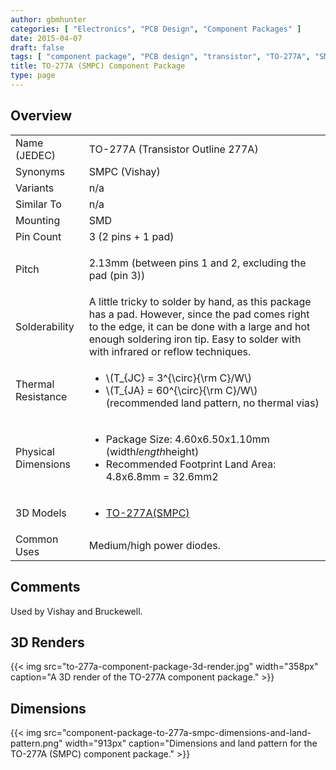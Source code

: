 ```yaml
---
author: gbmhunter
categories: [ "Electronics", "PCB Design", "Component Packages" ]
date: 2015-04-07
draft: false
tags: [ "component package", "PCB design", "transistor", "TO-277A", "SMPC" ]
title: TO-277A (SMPC) Component Package
type: page
---
```


## Overview

<table>
<tbody >
<tr >
<td >Name (JEDEC)</td>
<td >TO-277A (Transistor Outline 277A)</td>
</tr>
<tr >
<td >Synonyms</td>
<td >SMPC (Vishay)</td>
</tr>
<tr >
<td >Variants</td>
<td >n/a</td>
</tr>
<tr >
<td >Similar To</td>
<td >n/a</td>
</tr>
<tr >
<td >Mounting</td>
<td >SMD</td>
</tr>
<tr >

<td >Pin Count
</td>

<td >3 (2 pins + 1 pad)
</td>
</tr>
<tr >

<td >Pitch
</td>

<td >


2.13mm (between pins 1 and 2, excluding the pad (pin 3))

</td>
</tr>
<tr >

<td >Solderability
</td>

<td >A little tricky to solder by hand, as this package has a pad. However, since the pad comes right to the edge, it can be done with a large and hot enough soldering iron tip. Easy to solder with with infrared or reflow techniques.
</td>
</tr>
<tr >

<td >Thermal Resistance
</td>

<td >

<ul>
<li>\(T_{JC} = 3^{\circ}{\rm C}/W\)</li>
<li>\(T_{JA} = 60^{\circ}{\rm C}/W\) (recommended land pattern, no thermal vias)</li>
</ul>
</td>
</tr>
<tr >

<td >Physical Dimensions
</td>

<td >
<ul>
<li>Package Size: 4.60x6.50x1.10mm (width<em>length</em>height)</li>

<li>Recommended Footprint Land Area: 4.8x6.8mm = 32.6mm2</li>
</ul>
</td>
</tr>
<tr >

<td >3D Models
</td>

<td >

<ul>
<li><a href="http://www.3dcontentcentral.com/download-model.aspx?catalogid=171&amp;id=142982">TO-277A(SMPC)</a></li>
</ul>

</td>
</tr>
<tr >

<td >Common Uses
</td>

<td >Medium/high power diodes.


</td>
</tr>
</tbody>
</table>

## Comments

Used by Vishay and Bruckewell.

## 3D Renders

{{< img src="to-277a-component-package-3d-render.jpg" width="358px" caption="A 3D render of the TO-277A component package."  >}}

##  Dimensions

{{< img src="component-package-to-277a-smpc-dimensions-and-land-pattern.png" width="913px" caption="Dimensions and land pattern for the TO-277A (SMPC) component package."  >}}
